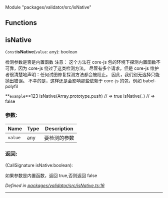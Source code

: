 Module &quot;packages/validator/src/isNative&quot;

## Functions

## isNative

`Const`**isNative**(`value`: any): boolean

检测参数是否是内置函数
注意：
	这个方法在 core-js 包的环境下探测内置函数不可靠，因为 core-js 绕过了这类检测方法。
	尽管有多个请求，但是 core-js 维护者很清楚地声明：任何试图修复探测方法都会被阻止。
	因此，我们别无选择只能抛出错误。
 不幸的是，这样还是会影响那些依赖于 core-js 的包，例如 babel-polyfil

**`example`**123 
	isNative(Array.prototype.push) // => true
	isNative(_) // => false

### 参数:

Name | Type | Description |
------ | ------ | ------ |
`value` | any | 要检测的参数 |

### 返回:

(CallSignature isNative:boolean): 

如果参数是内置函数，返回 true,否则返回 false

*Defined in [packages/validator/src/isNative.ts:16](https://github.com/extend-js/extend/blob/d92be1e/packages/validator/src/isNative.ts#L16)*

___
